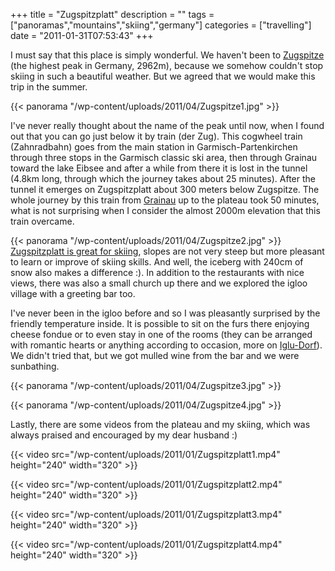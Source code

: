 +++
title = "Zugspitzplatt"
description = ""
tags = ["panoramas","mountains","skiing","germany"]
categories = ["travelling"]
date = "2011-01-31T07:53:43"
+++

I must say that this place is simply wonderful. We haven't been to <a title="round trip to
Zugspitze" href="http://www.zugspitze.de/de/winter/berg/zugspitze/zugspitz-rundreise.htm"
target="_blank">Zugspitze</a> (the highest peak in Germany, 2962m), because we somehow couldn't
stop skiing in such a beautiful weather. But we agreed that we would make this trip in the summer.


{{< panorama "/wp-content/uploads/2011/04/Zugspitze1.jpg"  >}}

I've never really thought about the name of the peak until now, when I found out that you can go
just below it by train (der Zug). This cogwheel train (Zahnradbahn) goes from the main station in
Garmisch-Partenkirchen through three stops in the Garmisch classic ski area, then through Grainau
toward the lake Eibsee and after a while from there it is lost in the tunnel (4.8km long, through
which the journey takes about 25 minutes). After the tunnel it emerges on Zugspitzplatt about 300
meters below Zugspitze. The whole journey by this train from <a title="Holiday in Grainau"
href="http://www.ajka-andrej.com/2011/01/30/holiday-in-grainau/" target="_blank">Grainau</a> up to
the plateau took 50 minutes, what is not surprising when I consider the almost 2000m elevation that
this train overcame.

{{< panorama "/wp-content/uploads/2011/04/Zugspitze2.jpg"  >}}
<a title="slope plan for Zugspitzplatt"
href="http://www.skigebiete-test.de/pistenplan/zugspitze-garmisch.html"
target="_blank">Zugspitzplatt is great for skiing</a>, slopes are not very steep but more pleasant
to learn or improve of skiing skills. And well, the iceberg with 240cm of snow also makes a
difference :). In addition to the restaurants with nice views, there was also a small church up
there and we explored the igloo village with a greeting bar too.

I've never been in the igloo before and so I was pleasantly surprised by the friendly temperature
inside. It is possible to sit on the furs there enjoying cheese fondue or to even stay in one of
the rooms (they can be arranged with romantic hearts or anything according to occasion, more on <a
title="Igloo village on Zugspitzplatt " href="http://www.iglu-dorf.com/"
target="_blank">Iglu-Dorf</a>). We didn't tried that, but we got mulled wine from the bar and we
were sunbathing.

 
 
 
 
 
{{< panorama "/wp-content/uploads/2011/04/Zugspitze3.jpg"  >}}

{{< panorama "/wp-content/uploads/2011/04/Zugspitze4.jpg"  >}}

Lastly, there are some videos from the plateau and my skiing, which was always praised and
encouraged by my dear husband :) 

{{< video src="/wp-content/uploads/2011/01/Zugspitzplatt1.mp4" height="240" width="320" >}}



{{< video src="/wp-content/uploads/2011/01/Zugspitzplatt2.mp4" height="240" width="320" >}}



{{< video src="/wp-content/uploads/2011/01/Zugspitzplatt3.mp4" height="240" width="320" >}}



{{< video src="/wp-content/uploads/2011/01/Zugspitzplatt4.mp4" height="240" width="320" >}}

